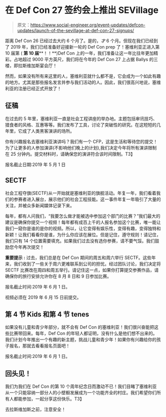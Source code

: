 # 在 Def Con 27 签约会上推出 SEVillage

> 原文：<https://www.social-engineer.org/event-updates/defcon-updates/launch-of-the-sevillage-at-def-con-27-signups/>

距离 Def Con 26 已经过去大约 6 个月了。是的，*才* 6 个月。但现在我们已经到了 2019 年，我们已经准备好迎接新一轮的 Def Con prep 了！塞维利亚正进入第 10 届第 ( **第 10 届****！！**)Def Con 上的一年，我们准备让这一年比往年更加精彩。占地超过 9000 平方英尺，我们将在今年的 Def Con 27 上占据 Ballys 的三楼，即拉斯维加斯宴会厅！

然而，如果没有所有来这里的人，塞维利亚就什么都不是，它会成为一个如此有趣的地方。尤其是那些报名发言并参与我们活动的人。因此，我们很高兴地说，塞维利亚的注册已经正式开放了！

## 征稿

在过去的 5 年里，塞维利亚一直是社会工程讲座的举办地。主题包括审讯技巧、猎食者的风格、互惠等等。我们发布了工具，讨论了突破性的研究。在这短短的几年里，它成了人类黑客演讲的场所。

你有兴趣报名去塞维利亚演讲吗？我们有一个 CFP，这是生活和等待您的提交！为了让更多的人参加演讲(不影响他们晚上的计划),我们决定今年将所有演讲限制在 25 分钟内。提交材料时，请确保您的演讲符合该时间限制。T3】

报名截止日期:2019 年 5 月 1 日

## SECTF

社会工程夺旗(SECTF)从一开始就是塞维利亚的旗舰活动。年复一年，我们看着我们的参赛者进入展台，展示他们的社会工程技能。这一事件年复一年吸引了大量的关注，并被众多新闻媒体记录下来。

每年，都有人问我们，“我要怎么做才能被选中参加这个部门的比赛？”我们最大的建议是确保你提交一个视频！每年都有成百上千的人报名参加这个比赛，唯一能让我们一窥你是谁的是你的视频。所以，让它变得有娱乐性，变得有趣，变得独特和新颖！让我们看看你是谁，为什么你应该在展位。但是记住，遵守规则！请记住，我们只有 14 个位置需要填充。如果我们过去没有选你参赛，请不要气馁。我们鼓励您今年再次提交！

**重要提示** **:** 过去，我们总是在 Def Con 期间的周五和周六举行 SECTF。这些年来，我们收到了一些关于周六更难联系到公司的担忧。经过团队讨论，我们决定将 SECTF 比赛改在周四和周五举行。请记住这一点，如果你打算提交参赛作品，请确保你的旅行安排允许你在 8 月 8 日和 9 日参加比赛。

报名截止时间:2019 年 6 月 1 日。

视频必须在 2019 年 6 月 15 日前提交。

## 第 4 节 Kids 和第 4 节 tenes

如果没有儿童和青少年部分，就不会有 Def Con 的塞维利亚！我们很兴奋能把这些比赛带回来。每年，Def Con 的年轻人都证明，没有什么是他们想不出来的。我们计划今年推出一个有趣的新主题，挑战儿童和青少年！如果你有兴趣给你的孩子报名，那就去看看报名页面吧！

报名截止时间:2019 年 6 月 1 日。

## 回头见！

我们为我们在 Def Con 的第 10 个周年纪念日而激动不已！我们目睹了塞维利亚从一个只能容纳一部分人的小壁橱发展成为一个功能齐全的村庄。我们希望你们所有人都能参加，一起分享这份快乐。T3】

去拉斯维加斯之前，注意安全！